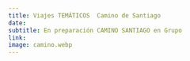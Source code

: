 ```yaml
---
title: Viajes TEMÁTICOS  Camino de Santiago
date:
subtitle: En preparación CAMINO SANTIAGO en Grupo
link: 
image: camino.webp
---
```

